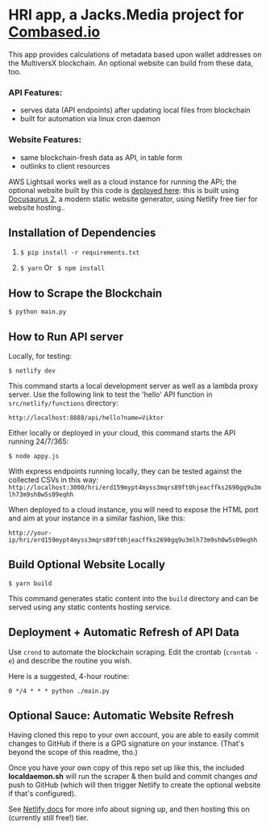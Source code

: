 # HRI app, a Jacks.Media project for [Combased.io](http//combased.io)

This app provides calculations of metadata based upon wallet addresses on the MultiversX blockchain. An optional website can build from these data, too.

### API Features:
- serves data (API endpoints) after updating local files from blockchain
- built for automation via linux cron daemon


### Website Features:
- same blockchain-fresh data as API, in table form
- outlinks to client resources

AWS Lightsail works well as a cloud instance for running the API; the optional website built by this code is [deployed here](https://comverse.netlify.app/): this is built using [Docusaurus 2](https://docusaurus.io/), a modern static website generator, using Netlify free tier for website hosting..

## Installation of Dependencies
1. ```$ pip install -r requirements.txt```

2. ``` $ yarn ``` Or ``` $ npm install```

## How to Scrape the Blockchain
```$ python main.py ```

## How to Run API server
Locally, for testing:
```
$ netlify dev
```
This command starts a local development server as well as a lambda proxy server. Use the following link to test the 'hello' API function in ```src/netlify/functions``` directory:

```http://localhost:8888/api/hello?name=Viktor```

Either locally or deployed in your cloud, this command starts the API running 24/7/365:

```$ node appy.js```

With express endpoints running locally, they can be tested against the collected CSVs in this way:
`http://localhost:3000/hri/erd159mypt4myss3mqrs89ft0hjeacffks2690gq9u3mlh73m9sh0w5s09eqhh`

When deployed to a cloud instance, you will need to expose the HTML port and aim at your instance in a similar fashion, like this:

`http://your-ip/hri/erd159mypt4myss3mqrs89ft0hjeacffks2690gq9u3mlh73m9sh0w5s09eqhh`


## Build Optional Website Locally

```
$ yarn build
```

This command generates static content into the `build` directory and can be served using any static contents hosting service.

## Deployment + Automatic Refresh of API Data

Use ```crond``` to automate the blockchain scraping. 
Edit the crontab (```crontab -e```) and describe the routine you wish.

Here is a suggested, 4-hour routine:
```
0 */4 * * * python ./main.py
```

## Optional Sauce: Automatic Website Refresh
Having cloned this repo to your own account, you are able to easily commit changes to GitHub if there is a GPG signature on your instance. (That's beyond the scope of this readme, tho.)

Once you have your own copy of this repo set up like this, the included **localdaemon.sh** will run the scraper & then build and commit changes *and* push to GitHub (which will then trigger Netlify to create the optional website if that's configured).

See [Netlify docs](https://www.netlify.com/products/deploy-previews/?utm_medium=paid_search&utm_source=google&utm_campaign=GS_Connect:+Netlify+Brand&utm_term=netlify) for more info about signing up, and then hosting this on (currently still free!) tier.